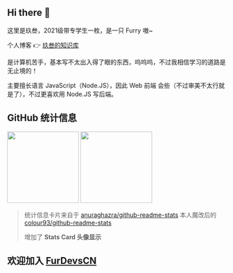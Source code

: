## Hi there 👋

这里是玖叁，2021级带专学生一枚，是一只 Furry 嗷~

个人博客 👉 [玖叁的知识库](https://fur93.icu)

是计算机苦手，基本写不太出入得了眼的东西，呜呜呜，不过我相信学习的道路是无止境的！

主要擅长语言 JavaScript（Node.JS），因此 Web 前端 会些（不过审美不太行就是了），不过更喜欢用 Node.JS 写后端。

## GitHub 统计信息

[<img style="height:165px;" src="https://github-readme-stats-colour93.vercel.app/api?username=colour93&show_avatar=true&show_icons=true&locale=cn&bg_color=45,efdbff,fff1b8&text_color=383838&title_color=1890ff&icon_color=597ef7" />](https://github.com/colour93)
[<img style="height:165px;" src="https://github-readme-stats-colour93.vercel.app/api/top-langs/?username=colour93&layout=compact&locale=cn&bg_color=45,efdbff,fff1b8&text_color=383838&title_color=1890ff&icon_color=597ef7" />](https://github.com/colour93)

> 统计信息卡片来自于 [anuraghazra/github-readme-stats](https://github.com/anuraghazra/github-readme-stats) 本人魔改后的 [colour93/github-readme-stats](https://github.com/colour93/github-readme-stats)
> 
> 增加了 **Stats Card 头像显示**

## 欢迎加入 [FurDevsCN](https://FurDevs.CN)
